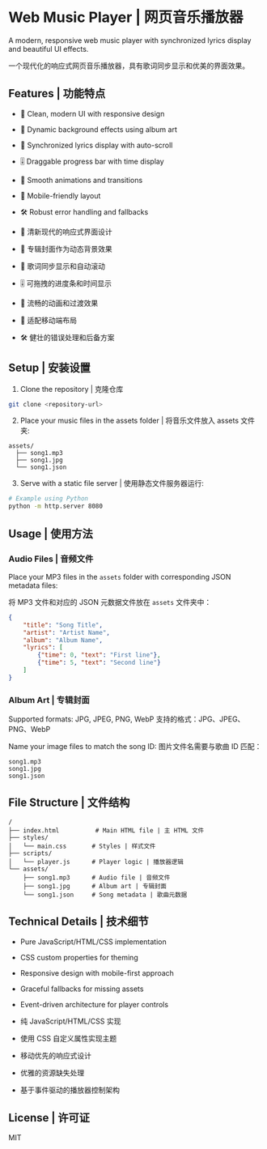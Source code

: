 # Web Music Player | 网页音乐播放器

A modern, responsive web music player with synchronized lyrics display and beautiful UI effects.

一个现代化的响应式网页音乐播放器，具有歌词同步显示和优美的界面效果。

## Features | 功能特点

- 🎵 Clean, modern UI with responsive design
- 🎨 Dynamic background effects using album art
- 📝 Synchronized lyrics display with auto-scroll
- 🎚️ Draggable progress bar with time display
- 🔄 Smooth animations and transitions
- 📱 Mobile-friendly layout
- 🛠️ Robust error handling and fallbacks

- 🎵 清新现代的响应式界面设计
- 🎨 专辑封面作为动态背景效果
- 📝 歌词同步显示和自动滚动
- 🎚️ 可拖拽的进度条和时间显示
- 🔄 流畅的动画和过渡效果
- 📱 适配移动端布局
- 🛠️ 健壮的错误处理和后备方案

## Setup | 安装设置

1. Clone the repository | 克隆仓库
```bash
git clone <repository-url>
```

2. Place your music files in the assets folder | 将音乐文件放入 assets 文件夹:
```
assets/
  ├── song1.mp3
  ├── song1.jpg
  └── song1.json
```

3. Serve with a static file server | 使用静态文件服务器运行:
```bash
# Example using Python
python -m http.server 8080
```

## Usage | 使用方法

### Audio Files | 音频文件
Place your MP3 files in the `assets` folder with corresponding JSON metadata files:

将 MP3 文件和对应的 JSON 元数据文件放在 `assets` 文件夹中：

```json
{
    "title": "Song Title",
    "artist": "Artist Name",
    "album": "Album Name",
    "lyrics": [
        {"time": 0, "text": "First line"},
        {"time": 5, "text": "Second line"}
    ]
}
```

### Album Art | 专辑封面
Supported formats: JPG, JPEG, PNG, WebP
支持的格式：JPG、JPEG、PNG、WebP

Name your image files to match the song ID:
图片文件名需要与歌曲 ID 匹配：
```
song1.mp3
song1.jpg
song1.json
```

## File Structure | 文件结构

```
/
├── index.html          # Main HTML file | 主 HTML 文件
├── styles/
│   └── main.css       # Styles | 样式文件
├── scripts/
│   └── player.js      # Player logic | 播放器逻辑
└── assets/
    ├── song1.mp3      # Audio file | 音频文件
    ├── song1.jpg      # Album art | 专辑封面
    └── song1.json     # Song metadata | 歌曲元数据
```

## Technical Details | 技术细节

- Pure JavaScript/HTML/CSS implementation
- CSS custom properties for theming
- Responsive design with mobile-first approach
- Graceful fallbacks for missing assets
- Event-driven architecture for player controls

- 纯 JavaScript/HTML/CSS 实现
- 使用 CSS 自定义属性实现主题
- 移动优先的响应式设计
- 优雅的资源缺失处理
- 基于事件驱动的播放器控制架构

## License | 许可证

MIT



